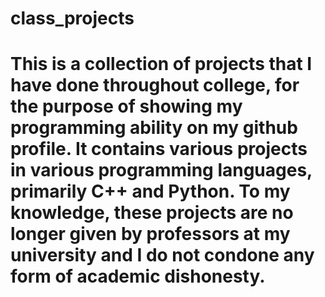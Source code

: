 # class_projects
# This is a collection of projects that I have done throughout college, for the purpose of showing my programming ability on my github profile. It contains various projects in various programming languages, primarily C++ and Python. To my knowledge, these projects are no longer given by professors at my university and I do not condone any form of academic dishonesty.
# 

